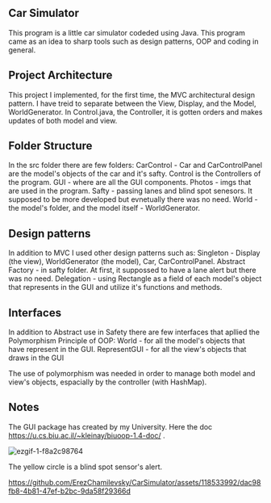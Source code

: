 ## Car Simulator 
This program is a little car simulator codeded using Java. This program came as an idea to sharp tools such as design patterns, OOP and coding in general.

## Project Architecture
This project I implemented, for the first time, the MVC architectural design pattern. I have treid to separate between the View, Display, and the Model, WorldGenerator.
In Control.java, the Controller, it is gotten orders and makes updates of both model and view.

## Folder Structure
In the src folder there are few folders:
CarControl - Car and CarControlPanel are the model's objects of the car and it's safty. Control is the Controllers of the program.
GUI - where are all the GUI components.
Photos - imgs that are used in the program.
Safty - passing lanes and blind spot senesors. It supposed to be more developed but evnetually there was no need.
World - the model's folder, and the model itself - WorldGenerator.

## Design patterns
In addition to MVC I used other design patterns such as:
Singleton - Display (the view), WorldGenerator (the model), Car, CarControlPanel.
Abstract Factory - in safty folder. At first, it suppossed to have a lane alert but there was no need.
Delegation - using Rectangle as a field of each model's object that represents in the GUI and utilize it's functions and methods.

## Interfaces
In addition to Abstract use in Safety there are few interfaces that apllied the Polymorphism Principle of OOP:
World - for all the model's objects that have represent in the GUI.
RepresentGUI - for all the view's objects that draws in the GUI

The use of polymorphism was needed in order to manage both model and view's objects, espacially by the controller (with HashMap).

## Notes
The GUI package has created by my University. Here the doc https://u.cs.biu.ac.il/~kleinay/biuoop-1.4-doc/ .


![ezgif-1-f8a2c98764](https://github.com/ErezChamilevsky/CarSimulator/assets/118533992/2b121c5a-8f2c-42b6-b14b-90041a9bf266)

The yellow circle is a blind spot sensor's alert.


https://github.com/ErezChamilevsky/CarSimulator/assets/118533992/dac98fb8-4b81-47ef-b2bc-9da58f29366d


